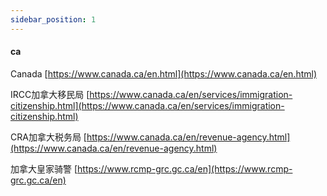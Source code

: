 ```yaml
---
sidebar_position: 1
---
```

#### ca  

Canada [https://www.canada.ca/en.html](https://www.canada.ca/en.html)

IRCC加拿大移民局 [https://www.canada.ca/en/services/immigration-citizenship.html](https://www.canada.ca/en/services/immigration-citizenship.html)

CRA加拿大税务局 [https://www.canada.ca/en/revenue-agency.html](https://www.canada.ca/en/revenue-agency.html)

加拿大皇家骑警 [https://www.rcmp-grc.gc.ca/en](https://www.rcmp-grc.gc.ca/en)

